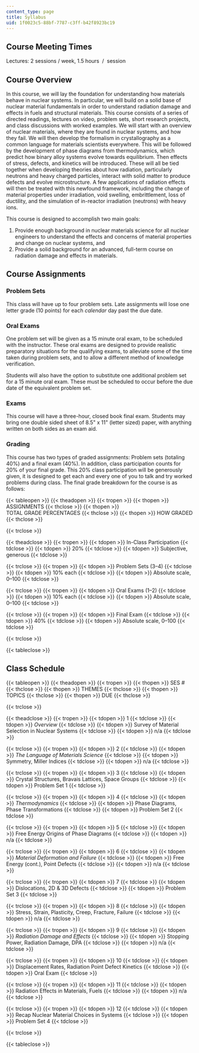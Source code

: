 ```yaml
---
content_type: page
title: Syllabus
uid: 1f0023c5-88bf-7787-c3ff-b42f8923bc19
---
```


Course Meeting Times
--------------------

Lectures: 2 sessions / week, 1.5 hours  /  session

Course Overview
---------------

In this course, we will lay the foundation for understanding how materials behave in nuclear systems. In particular, we will build on a solid base of nuclear material fundamentals in order to understand radiation damage and effects in fuels and structural materials. This course consists of a series of directed readings, lectures on video, problem sets, short research projects, and class discussions with worked examples. We will start with an overview of nuclear materials, where they are found in nuclear systems, and how they fail. We will then develop the formalism in crystallography as a common language for materials scientists everywhere. This will be followed by the development of phase diagrams from thermodynamics, which predict how binary alloy systems evolve towards equilibrium. Then effects of stress, defects, and kinetics will be introduced. These will all be tied together when developing theories about how radiation, particularly neutrons and heavy charged particles, interact with solid matter to produce defects and evolve microstructure. A few applications of radiation effects will then be treated with this newfound framework, including the change of material properties under irradiation, void swelling, embrittlement, loss of ductility, and the simulation of in-reactor irradiation (neutrons) with heavy ions.

This course is designed to accomplish two main goals:

1.  Provide enough background in nuclear materials science for all nuclear engineers to understand the effects and concerns of material properties and change on nuclear systems, and
2.  Provide a solid background for an advanced, full-term course on radiation damage and effects in materials.

Course Assignments
------------------

### Problem Sets

This class will have up to four problem sets. Late assignments will lose one letter grade (10 points) for each _calendar_ day past the due date.

### Oral Exams

One problem set will be given as a 15 minute oral exam, to be scheduled with the instructor. These oral exams are designed to provide realistic preparatory situations for the qualifying exams, to alleviate some of the time taken during problem sets, and to allow a different method of knowledge verification.

Students will also have the option to substitute one additional problem set for a 15 minute oral exam. These must be scheduled to occur before the due date of the equivalent problem set.

### Exams

This course will have a three-hour, closed book final exam. Students may bring one double sided sheet of 8.5" x 11" (letter sized) paper, with anything written on both sides as an exam aid.

### Grading

This course has two types of graded assignments: Problem sets (totaling 40%) and a final exam (40%). In addition, class participation counts for 20% of your final grade. This 20% class participation will be generously given, it is designed to get each and every one of you to talk and try worked problems during class. The final grade breakdown for the course is as follows:

{{< tableopen >}}
{{< theadopen >}}
{{< tropen >}}
{{< thopen >}}
ASSIGNMENTS
{{< thclose >}}
{{< thopen >}}
TOTAL GRADE PERCENTAGES
{{< thclose >}}
{{< thopen >}}
HOW GRADED
{{< thclose >}}

{{< trclose >}}

{{< theadclose >}}
{{< tropen >}}
{{< tdopen >}}
In-Class Participation
{{< tdclose >}}
{{< tdopen >}}
20%
{{< tdclose >}}
{{< tdopen >}}
Subjective, generous
{{< tdclose >}}

{{< trclose >}}
{{< tropen >}}
{{< tdopen >}}
Problem Sets (3–4)
{{< tdclose >}}
{{< tdopen >}}
10% each
{{< tdclose >}}
{{< tdopen >}}
Absolute scale, 0–100
{{< tdclose >}}

{{< trclose >}}
{{< tropen >}}
{{< tdopen >}}
Oral Exams (1–2)
{{< tdclose >}}
{{< tdopen >}}
10% each
{{< tdclose >}}
{{< tdopen >}}
Absolute scale, 0–100
{{< tdclose >}}

{{< trclose >}}
{{< tropen >}}
{{< tdopen >}}
Final Exam
{{< tdclose >}}
{{< tdopen >}}
40%
{{< tdclose >}}
{{< tdopen >}}
Absolute scale, 0–100
{{< tdclose >}}

{{< trclose >}}

{{< tableclose >}}

Class Schedule
--------------

{{< tableopen >}}
{{< theadopen >}}
{{< tropen >}}
{{< thopen >}}
SES #
{{< thclose >}}
{{< thopen >}}
THEMES
{{< thclose >}}
{{< thopen >}}
TOPICS
{{< thclose >}}
{{< thopen >}}
DUE
{{< thclose >}}

{{< trclose >}}

{{< theadclose >}}
{{< tropen >}}
{{< tdopen >}}
1
{{< tdclose >}}
{{< tdopen >}}
_Overview_
{{< tdclose >}}
{{< tdopen >}}
Survey of Material Selection in Nuclear Systems
{{< tdclose >}}
{{< tdopen >}}
n/a
{{< tdclose >}}

{{< trclose >}}
{{< tropen >}}
{{< tdopen >}}
2
{{< tdclose >}}
{{< tdopen >}}
_The Language of Materials Science_
{{< tdclose >}}
{{< tdopen >}}
Symmetry, Miller Indices
{{< tdclose >}}
{{< tdopen >}}
n/a
{{< tdclose >}}

{{< trclose >}}
{{< tropen >}}
{{< tdopen >}}
3
{{< tdclose >}}
{{< tdopen >}}
Crystal Structures, Bravais Lattices, Space Groups
{{< tdclose >}}
{{< tdopen >}}
Problem Set 1
{{< tdclose >}}

{{< trclose >}}
{{< tropen >}}
{{< tdopen >}}
4
{{< tdclose >}}
{{< tdopen >}}
_Thermodynamics_
{{< tdclose >}}
{{< tdopen >}}
Phase Diagrams, Phase Transformations
{{< tdclose >}}
{{< tdopen >}}
Problem Set 2
{{< tdclose >}}

{{< trclose >}}
{{< tropen >}}
{{< tdopen >}}
5
{{< tdclose >}}
{{< tdopen >}}
Free Energy Origins of Phase Diagrams
{{< tdclose >}}
{{< tdopen >}}
n/a
{{< tdclose >}}

{{< trclose >}}
{{< tropen >}}
{{< tdopen >}}
6
{{< tdclose >}}
{{< tdopen >}}
_Material Deformation and Failure_
{{< tdclose >}}
{{< tdopen >}}
Free Energy (cont.), Point Defects
{{< tdclose >}}
{{< tdopen >}}
n/a
{{< tdclose >}}

{{< trclose >}}
{{< tropen >}}
{{< tdopen >}}
7
{{< tdclose >}}
{{< tdopen >}}
Dislocations, 2D & 3D Defects
{{< tdclose >}}
{{< tdopen >}}
Problem Set 3
{{< tdclose >}}

{{< trclose >}}
{{< tropen >}}
{{< tdopen >}}
8
{{< tdclose >}}
{{< tdopen >}}
Stress, Strain, Plasticity, Creep, Fracture, Failure
{{< tdclose >}}
{{< tdopen >}}
n/a
{{< tdclose >}}

{{< trclose >}}
{{< tropen >}}
{{< tdopen >}}
9
{{< tdclose >}}
{{< tdopen >}}
_Radiation Damage and Effects_
{{< tdclose >}}
{{< tdopen >}}
Stopping Power, Radiation Damage, DPA
{{< tdclose >}}
{{< tdopen >}}
n/a
{{< tdclose >}}

{{< trclose >}}
{{< tropen >}}
{{< tdopen >}}
10
{{< tdclose >}}
{{< tdopen >}}
Displacement Rates, Radiation Point Defect Kinetics
{{< tdclose >}}
{{< tdopen >}}
Oral Exam
{{< tdclose >}}

{{< trclose >}}
{{< tropen >}}
{{< tdopen >}}
11
{{< tdclose >}}
{{< tdopen >}}
Radiation Effects in Materials, Fuels
{{< tdclose >}}
{{< tdopen >}}
n/a
{{< tdclose >}}

{{< trclose >}}
{{< tropen >}}
{{< tdopen >}}
12
{{< tdclose >}}
{{< tdopen >}}
Recap Nuclear Material Choices in Systems
{{< tdclose >}}
{{< tdopen >}}
Problem Set 4
{{< tdclose >}}

{{< trclose >}}

{{< tableclose >}}